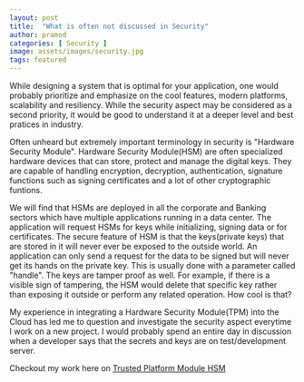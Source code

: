 ```yaml
---
layout: post
title:  "What is often not discussed in Security"
author: pramod
categories: [ Security ]
image: assets/images/security.jpg
tags: featured
---
```

While designing a system that is optimal for your application, one would probably prioritize and emphasize on the cool features, modern platforms, scalability and resiliency. While the security aspect may be considered as a second priority, it would be good to understand it at a deeper level and best pratices in industry.

Often unheard but extremely important terminology in security is "Hardware Security Module". Hardware Security Module(HSM) are often specialized hardware devices that can store, protect and manage the digital keys. They are capable of handling encryption, decryption, authentication, signature functions such as signing certificates and a lot of other cryptographic funtions.

We will find that HSMs are deployed in all the corporate and Banking sectors which have multiple applications running in a data center. The application will request HSMs for keys while initializing, signing data or for certificates. The secure feature of HSM is that the keys(private keys) that are stored in it will never ever be exposed to the outside world. An application can only send a request for the data to be signed but will never get its hands on the private key. This is usually done with a parameter called "handle". The keys are tamper proof as well. For example, if there is a visible sign of tampering, the HSM would delete that specific key rather than exposing it outside or perform any related operation. How cool is that?

My experience in integrating a Hardware Security Module(TPM) into the Cloud has led me to question and investigate the security aspect everytime I work on a new project. I would probably spend an entire day in discussion when a developer says that the secrets and keys are on test/development server. 

Checkout my work here on [Trusted Platform Module HSM][confluence-page]

[confluence-page]: https://wiki.onap.org/display/DW/Integration+of+SoftHSM2+with+HW-Plugins